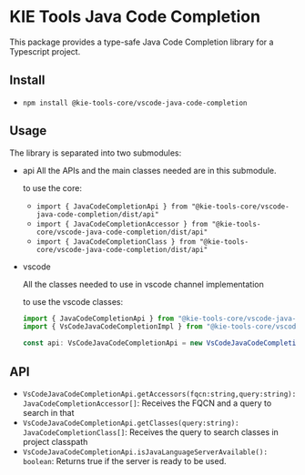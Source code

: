 # KIE Tools Java Code Completion

This package provides a type-safe Java Code Completion library for a Typescript project.

## Install

- `npm install @kie-tools-core/vscode-java-code-completion`

## Usage

The library is separated into two submodules:

- api
  All the APIs and the main classes needed are in this submodule.

  to use the core:

  - `import { JavaCodeCompletionApi } from "@kie-tools-core/vscode-java-code-completion/dist/api"`
  - `import { JavaCodeCompletionAccessor } from "@kie-tools-core/vscode-java-code-completion/dist/api"`
  - `import { JavaCodeCompletionClass } from "@kie-tools-core/vscode-java-code-completion/dist/api"`

- vscode

  All the classes needed to use in vscode channel implementation

  to use the vscode classes:

  ```ts
  import { JavaCodeCompletionApi } from "@kie-tools-core/vscode-java-code-completion/dist/api";
  import { VsCodeJavaCodeCompletionImpl } from "@kie-tools-core/vscode-java-code-completion/dist/vscode";

  const api: VsCodeJavaCodeCompletionApi = new VsCodeJavaCodeCompletionImpl();
  ```

## API

- `VsCodeJavaCodeCompletionApi.getAccessors(fqcn:string,query:string): JavaCodeCompletionAccessor[]`: Receives the FQCN and a query to search in that
- `VsCodeJavaCodeCompletionApi.getClasses(query:string): JavaCodeCompletionClass[]`: Receives the query to search classes in project classpath
- `VsCodeJavaCodeCompletionApi.isJavaLanguageServerAvailable(): boolean`: Returns true if the server is ready to be used.
